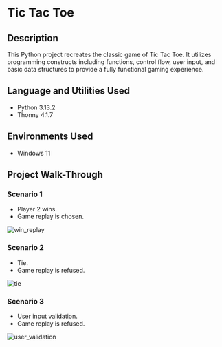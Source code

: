 # Tic Tac Toe

## Description 

This Python project recreates the classic game of Tic Tac Toe. It utilizes programming constructs including functions, control flow, user input, and basic data structures to provide a fully functional gaming experience.

## Language and Utilities Used

- Python 3.13.2
- Thonny 4.1.7

## Environments Used 

- Windows 11

## Project Walk-Through

### Scenario 1
- Player 2 wins.
- Game replay is chosen.

![win_replay](https://github.com/user-attachments/assets/d086d120-018b-4e86-890c-4f3128e25d4f)

### Scenario 2
- Tie.
- Game replay is refused.

![tie](https://github.com/user-attachments/assets/e05be1ec-3c5b-4115-ad19-2f0e1ab6047d)

### Scenario 3
- User input validation.
- Game replay is refused.

![user_validation](https://github.com/user-attachments/assets/a57d4621-027f-42d2-9542-17a4cf08f48e)
